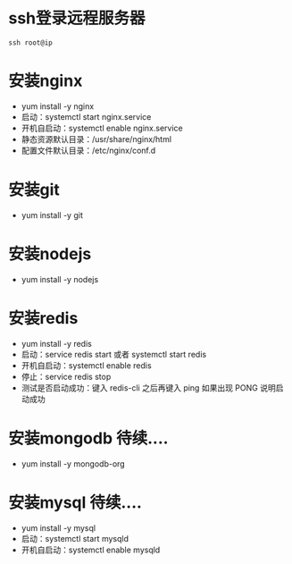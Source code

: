 # ssh登录远程服务器
```
ssh root@ip
```

# 安装nginx
* yum install -y nginx
* 启动：systemctl start nginx.service
* 开机自启动：systemctl enable nginx.service
* 静态资源默认目录：/usr/share/nginx/html
* 配置文件默认目录：/etc/nginx/conf.d

# 安装git
* yum install -y git

# 安装nodejs
* yum install -y nodejs

# 安装redis
* yum install -y redis
* 启动：service redis start 或者 systemctl start redis
* 开机自启动：systemctl enable redis
* 停止：service redis stop
* 测试是否启动成功：键入 redis-cli 之后再键入 ping 如果出现 PONG 说明启动成功

# 安装mongodb 待续....
* yum install -y mongodb-org

# 安装mysql 待续....
* yum install -y mysql
* 启动：systemctl start mysqld
* 开机自启动：systemctl enable mysqld
